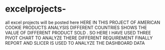 # excelprojects-
all excel projects will be posted here 
HERE IN THIS PROJECT OF AMERICAN COOKIE PRODUCTS ANALYSIS DIFFERENT COUNTRIES SHOWS THE VALUE OF DIFFERENT PRODUCT SOLD .
SO HERE I HAVE USED  THREE PIVOT CHART TO ANALYZE THERE DIFFERENT REQUIREMENT
FINALLY REPORT AND SLICER IS USED TO ANALYZE THE DASHBOARD DATA 
